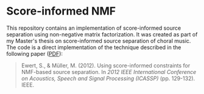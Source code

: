 # Score-informed NMF

This repository contains an implementation of score-informed source separation using non-negative matrix factorization. It was created as part of my Master's thesis on score-informed source separation of choral music. The code is a direct implementation of the technique described in the following paper ([PDF](https://ieeexplore.ieee.org/stamp/stamp.jsp?arnumber=6287834)):

> Ewert, S., & Müller, M. (2012). Using score-informed constraints for NMF-based source separation. In _2012 IEEE International Conference on Acoustics, Speech and Signal Processing (ICASSP)_ (pp. 129-132). IEEE.


